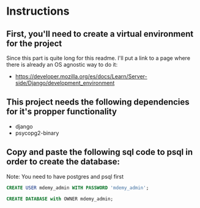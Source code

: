 # Instructions

## First, you'll need to create a virtual environment for the project

Since this part is quite long for this readme. I'll put a link to a page where there is already
an OS agnostic way to do it:

- <https://developer.mozilla.org/es/docs/Learn/Server-side/Django/development_environment>

## This project needs the following dependencies for it's propper functionality

- django
- psycopg2-binary

## Copy and paste the following sql code to psql in order to create the database:

Note: You need to have postgres and psql first

```SQL
CREATE USER mdemy_admin WITH PASSWORD 'mdemy_admin';

CREATE DATABASE with OWNER mdemy_admin;
```
